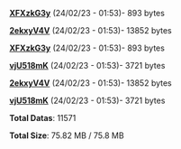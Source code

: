 [**XFXzkG3y**](/data/XFXzkG3y.txt) (24/02/23 - 01:53)- 893 bytes

[**2ekxyV4V**](/data/2ekxyV4V.txt) (24/02/23 - 01:53)- 13852 bytes

[**XFXzkG3y**](/data/XFXzkG3y.txt) (24/02/23 - 01:53)- 893 bytes

[**vjU518mK**](/data/vjU518mK.txt) (24/02/23 - 01:53)- 3721 bytes

[**2ekxyV4V**](/data/2ekxyV4V.txt) (24/02/23 - 01:53)- 13852 bytes

[**vjU518mK**](/data/vjU518mK.txt) (24/02/23 - 01:53)- 3721 bytes

**Total Datas**: 11571

**Total Size**: 75.82 MB / 75.8 MB
